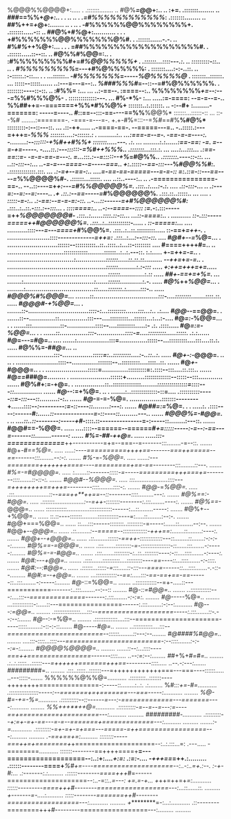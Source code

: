 %@@@%%@@@@+:.....                                                           .    .:::::::........       ..
#@%***=*@@+:.. ..                                    :+********=.                .:::::::........       ..
###==%%+*@+:..  .       .  ..  ..     .           .=#%%%%%%%%%%%%*:              .:::::::........       ..
##%++=*+*@+:.......  ..     .  ..     .          -#%%%%%%@@%%%%%%%%+.            .:::::::.....-::       ..
##@%+#*%*@+:...........   . .  .                +#%%%%%%%@@%%%%%%%@%#.     .     .::::::......-.-.      ..
#%#*%*++%@+:... .     .     .                  =##%%%%%%%%%%%%%%%%%%%#.    .     .::::::.....::--::.    ..
#@%%**#%@@=:..  .                             :#%%%%%%%%%#+=*#%@@%%%%%+    .     .::::::...::::---.:.   ..
:::::::::-::..  ..             .              #%%%%%%%%%*=---+#%@%%%%%%:   .     :::::::....:-:-..::.   ..
:-:::::.:-::... .    .  ...::::::..          -*#%%%%%%%*=-----*%@%%%%%@*   .     :::::::..::::::.      ...
:::::--:::::......   ..:---=---=--:..        *%###%%%#*=--::--=#%@%%%%%%.  .     ::::::::----::-::.    ..
   :#%%=  :... ... ..:-==--. :====--:..      %%%%%%%%*+=--:---=*%%#%%%@%-  .     ::::::::::::::---.    ...
   #%-*%- :... .....:=-====: --=-=--=-..     %%##**++=--=======+%%*#%%@%+        :::::::..:.::::::.    ..
   -:--#+ :........-=======: -----=----..    #::==--:::-==----==%%**%@@%*        :::::::...::::::-::   ...
   ::--%# ........:=======-. -===-=---=-.    +.+-#%=:::--=*%#*==#%**%#@%*        :::::::::-:--::---::. ...
   .::-++.....  ..-====-==-. --=====---=..   -..:::::.:---=+++=-*%****%%*        :::::::....:-::::::.: .
 .........:.. ...:===-=--=-. -==-=-=----:.   -........:--::::::-+%#++#%%+        :::::::.....---.  .:. ...
........:.:......:==-==: -=. =--=-+=-----.   -....::.:---::::::-=%#++%%%*..     .:::::::...:::.:.      ...
....:...:::...  .:==-==::=- -=-=-==-=---:.   =...:::.:--=:::::--+%*=#@%%*..     .:::::::.----::-::.    ...
..::-:::--:...  ..-=-=---====--=-----===..   +:.:::::--==-:::---*%#*@@%%#:.     .:::::::::::::.:::.    ...
.:-=+--==-:..  ....=-==-==-=====---=-=-::    =:.::=-::---==----=*%%@@@@%#-.     .::::::...:::::.      ....
..::..----:.. ..  .-===============-==-..    --..::----=+*+:---=#%%@@@@@%=.     .:::..:....:-.:.      ....
  .::-:::-...  ..  .:---=:--=:--=:----..     .+ .::.:--==-----=*#%@@@@@@%*.     .:::.::..:::::..  ... ....
. :::::-=-:..       .:-==:--=-=-=:-::.        *..-...::------=+*#%@@@@@@%#:     .:::..:..::.-:::.:--:::...
. ::::====:..        ..-:--====--::::         :=.*-:.:::-----=++*%@@@@@@@#-     .:::..:......::::.::-::...
...::-====:.. .         ..........             ::-.:::-----=====++#@@@@@@%=.    .:::..:..:::::::::::-.....
. ::-=====:...                       .... ..........::::---=---====+*#%@@%=.    .:::..:..::.:::::::::.....
::-==+*=++-. .                   .....................::::-------------=++=:    .:::..:...:--:::-::.  ....
#@#+--=*%@=... .               .........................::::::--::::::::::..::..::::..:...::-:::::::: ....
#====++++#=.. ..              ............................::::::::::::........::::::..:..:.---::. :.:.....
+-=*+*+*=-=..   .            .................................:...............::::::.....::.::.::.........
--++=*+*=-=..  .             .................................................::::::.........:.:-::: .....
+:++=+++=+=.....            ..................................................::::::............:.:: .....
##+-==+=+%=. ...            .......:...................................:......::::::...........:.-.  .....
#@%*++*%@@=... .           ........:..................................::.....:::::::.:.......:::-..  .....
#@@@%#%@@@=...             .......::................................:::-....::::::::.......::::.::.  .....
#@@@#-+%@@=...    .       .......::-..............................::::-:...:::::::::......:::...:.. .:....
#@@*--==@@=.     .        ......::--.............::..............:::---....:::::::::...::::::...:...:-....
#@*=:-*%@@=... .  .      ......:::..............::-..............::::--....:::::::::.....:- .:. .::::.....
#@*=:=-%@@=... .  .      ......::..............:::-..............::::-=....:::::::::.....:::::. .:.:......
#@*=---=#@=.. ....      ......:................:::=..............:::::--...:::::::::....:::....::.:. .....
#@%%=-#*#@=...      ..  .......................:::-...............:::::=:..:::::::::....:-..::..:.   .....
#@+-:-*@@@=. ..  .. .   .....................::::--.............:::::::--..:::::::::....::::..::.   ......
#@*+-*#@@@=.. . .      .....................:::::=.............:::::::::=:.::::--:::....::.:::..    ......
#@*==##*#@=......... . ....................::::::+.........:::::::::::::--:::::--:::............    ......
#@%#+:=-+@=.  . ...............::..::::::::::::::*........:::::::::::::::=::::---::..............   ......
#@*--:=+%@=.     .. . .......:..:::::::::::::-::=*.... .::::::::::-----::=-:::---::.........:-:..   ......
#@*-=-=-%@=.     ................:::::::--------+*......::::--:---------:=-::----::........:---:.   ......
#@##=:=*%@=.     .  .  .....:.  .::::----:------#*:......::--------------=-::----::.........---..   ......
#@@@%=-#@@=.      . .. ....::..::--------:-----+#*-::::.::---------------=-:-----::........:---::.  ......
#@@#==-%@@=.     ..... ....::::--======--======#*+=:::::-----:-=--:-==---=-------::........------:  ......
#%=-##-++@=.     ..... .....:::-==============***++-----------=+=--===--=-------:::........-=--::. .......
#@+-*#==%@=.     .....  .....:----==========+*+*++==-------===++=====--==-------:::........--:-:.  .......
#%-*=-*%@@=.     .....  ......:---========+++++++====----=========+==-==--------:::........::---.  .......
#%=-=#@@@@=.     .....   :.......::-------:::::-=-----=========+++===+=--------::::.......::-::-:. .......
#@@#--%@@@=.     .....    :::...................::::---=++++++++==+++=---------::::........::::-:. .......
#@@*-=*%@@=.     .....      .:::....................::--===++**++==--::--------::::.........---:.  .......
#@%==:-#@@=.     .....        .:::::::.................:--=++-::::::::--------:.:::........----:.  .......
#@%==-*@@@=..   ......           ::::::::::::.............:::::::::::::------:...::........-----:  .......
#@%+--+%@@=..   ......           ::.::----:::::::.........::::::::::::----=:.....::........:--:-.  .......
#@@+===%@@=..   ......           ::....:::------::::::::..:::::::::-=-----:......::........--:--.  .......
#@@+--*@@@=..   ......          .::........:--=====--::::::::::::::-+++==:.......::........:----:. .......
#@@+--+@@@=..   ......          .::........::::::-==++-:::::::::::::---::........::.......:-:-:--:........
#@%==-=@@@=..   ......         .:::.......:::::::::-=-:::::::::::::::::-::......:::.......-:-----:........
#@%=-=-#@@=..   .......        .:::.......:::::::::-:..::..::::::::----:-::....::::.......-:----:. .......
#@#:---+@@=..   .......       .::::......::::::::::....:::::::::----==----::...::::.......-:-::::. .......
#@#:--:#@@=..   ......        .::::::...:::::-=:::.....::-:::---====------::...::::.......-.-::--.........
#@#:=--+@@=..   .......      ...::::::::::::--==:.....:::-==-==+==-==------::..:::........-:-----:........
#@*-::=%@@=..   .......      ..::::::::::::--=+-.....::---===========-------:..:::........--:--:: ........
#@*-::=#@@=..   .......      ..::::::::::::---:....:::--==============-------:.:::........-:-:=:. ........
#@*-----%@=..  ........     ...::::::::::::-:.....::---================------:.:::........:-:--:..........
#@*---:=@@=..  ........     .:::::::::::::::....:::--===================-----:.:::.......::-.--:--:.......
#@*--:-=%@=..  ........     .:::::::::::::....:::--=====================-----:::::........:-::-:-::.......
#@*-----#@=..  .......      ..:::::::::::....:::--========================--::::::........::---:--........
#@####%#@@=.. ........      ....:::-::::...::::---========================-:--::::.......:-:--:=-:........
#@@@@%@@@@=.. ........      ......::--:...::::----===++================-------::::..... ..--:=:--:........
#*#+%+#*=#=.. ........     .:..:.:::::...::::::---=++++++=======+++==---------::::..... ..--.-:---:.......
#######*##=.. ........     .:::..:::::..:::::::---=++++++++++++===---===----::::::..... ..---:::::-.......
%%%%%%@%%@=...........     .:::::::::..:::::::----++++++++===============-:-----::........:..:. .:........
%#:*::+=-#=...........     .:::::::::::::::::-----:--=======+=+=======---===-----:...........     ........
%@-#=-+=-%=...........     .::::::::::--::------=---:-=============---=======----:..........      ........
%%+++**++@=...........     .::::::::::-=--=--=---:=----==+==========+=========---:..........     .........
*#########-...........     .:::::::::--+:=+-=+-==---=-=--=======+=============---:..........     .........
.......:-=............     .:::::::::-=+-=+-=+===---=====-=++=================---:.........      .........
.*-==+==+=:..........       ::::::::-----===++=+========+*+====================--:..:.:::...=:   .---.....
 -========...........       :::::::--------==++++====+**=---===================--:..:+:.*...+:=: .:=:-....
-+++==*=++.:.........       .::::::--------====+***%#+=----====================--:..-:..=+.:--.  :-+-#:...
.:-------:.:.........       .::::::--------====+++*#=------====================--:..-=:*:..=---: +=.=-+...
+*++=++=+*=:...........      ::::::---------====+++#--------==================---:...::......::. .........
+*-------*=-....:..........  :::::--------=======++#--------==================---:...........    .........
+*********=-:...:........... .::--------========+++#---------=================---:.........      .........
